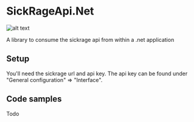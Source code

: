 # SickRageApi.Net   

![alt text](https://ci.appveyor.com/api/projects/status/github/prebenh/SickRageApi.Net?retina=true "Build status")

A library to consume the sickrage api from within a .net application

## Setup
You'll need the sickrage url and api key. The api key can be found under "General configuration" => "Interface".


## Code samples

Todo
